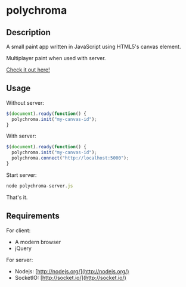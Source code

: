 polychroma
==========

Description
-----------

A small paint app written in JavaScript using HTML5's canvas element.

Multiplayer paint when used with server.

[Check it out here!](http://jluyke.github.io/polychroma/)

Usage
-----

Without server:
```javascript
$(document).ready(function() {
  polychroma.init("my-canvas-id");
}
```

With server:
```javascript
$(document).ready(function() {
  polychroma.init("my-canvas-id");
  polychroma.connect("http://localhost:5000");
}
```

Start server:
```javascript
node polychroma-server.js
```

That's it.

Requirements
------------

For client:
- A modern browser
- jQuery

For server:
- Nodejs: [http://nodejs.org/](http://nodejs.org/)
- SocketIO: [http://socket.io/](http://socket.io/)